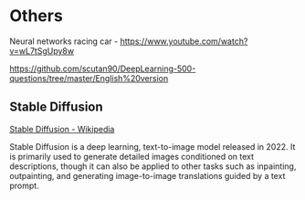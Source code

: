 # Others

Neural networks racing car - <https://www.youtube.com/watch?v=wL7tSgUpy8w>

<https://github.com/scutan90/DeepLearning-500-questions/tree/master/English%20version>

## Stable Diffusion

[Stable Diffusion - Wikipedia](https://en.wikipedia.org/wiki/Stable_Diffusion)

Stable Diffusion is a deep learning, text-to-image model released in 2022. It is primarily used to generate detailed images conditioned on text descriptions, though it can also be applied to other tasks such as inpainting, outpainting, and generating image-to-image translations guided by a text prompt.
